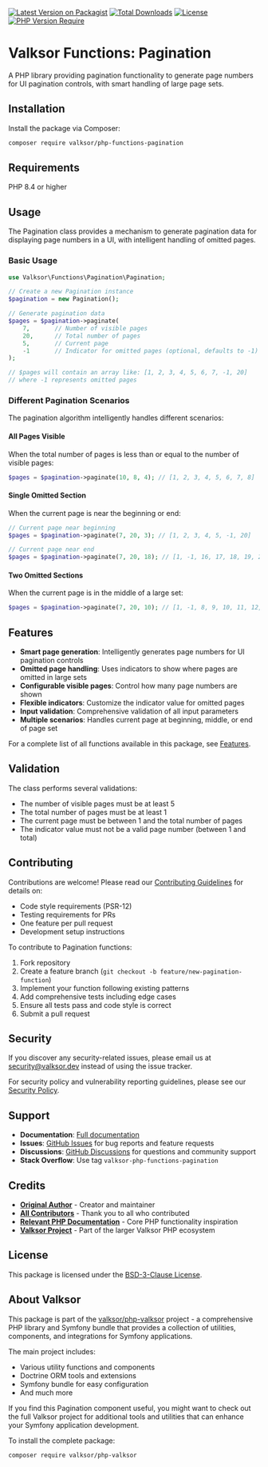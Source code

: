 [![Latest Version on Packagist](https://img.shields.io/packagist/v/valksor/php-functions-pagination.svg)](https://packagist.org/packages/valksor/php-functions-pagination)
[![Total Downloads](https://img.shields.io/packagist/dt/valksor/php-functions-pagination.svg)](https://packagist.org/packages/valksor/php-functions-pagination)
[![License](https://img.shields.io/packagist/l/valksor/php-functions-pagination.svg)](LICENSE)
[![PHP Version Require](https://img.shields.io/packagist/require-v/valksor/php-functions-pagination/php)](https://packagist.org/packages/valksor/php-functions-pagination)

# Valksor Functions: Pagination

A PHP library providing pagination functionality to generate page numbers for UI pagination controls, with smart handling of large page sets.

## Installation

Install the package via Composer:

```bash
composer require valksor/php-functions-pagination
```

## Requirements

PHP 8.4 or higher

## Usage

The Pagination class provides a mechanism to generate pagination data for displaying page numbers in a UI, with intelligent handling of omitted pages.

### Basic Usage

```php
use Valksor\Functions\Pagination\Pagination;

// Create a new Pagination instance
$pagination = new Pagination();

// Generate pagination data
$pages = $pagination->paginate(
    7,       // Number of visible pages
    20,      // Total number of pages
    5,       // Current page
    -1       // Indicator for omitted pages (optional, defaults to -1)
);

// $pages will contain an array like: [1, 2, 3, 4, 5, 6, 7, -1, 20]
// where -1 represents omitted pages
```

### Different Pagination Scenarios

The pagination algorithm intelligently handles different scenarios:

#### All Pages Visible

When the total number of pages is less than or equal to the number of visible pages:

```php
$pages = $pagination->paginate(10, 8, 4); // [1, 2, 3, 4, 5, 6, 7, 8]
```

#### Single Omitted Section

When the current page is near the beginning or end:

```php
// Current page near beginning
$pages = $pagination->paginate(7, 20, 3); // [1, 2, 3, 4, 5, -1, 20]

// Current page near end
$pages = $pagination->paginate(7, 20, 18); // [1, -1, 16, 17, 18, 19, 20]
```

#### Two Omitted Sections

When the current page is in the middle of a large set:

```php
$pages = $pagination->paginate(7, 20, 10); // [1, -1, 8, 9, 10, 11, 12, -1, 20]
```

## Features

- **Smart page generation**: Intelligently generates page numbers for UI pagination controls
- **Omitted page handling**: Uses indicators to show where pages are omitted in large sets
- **Configurable visible pages**: Control how many page numbers are shown
- **Flexible indicators**: Customize the indicator value for omitted pages
- **Input validation**: Comprehensive validation of all input parameters
- **Multiple scenarios**: Handles current page at beginning, middle, or end of page set

For a complete list of all functions available in this package, see [Features](docs/features.md).

## Validation

The class performs several validations:
- The number of visible pages must be at least 5
- The total number of pages must be at least 1
- The current page must be between 1 and the total number of pages
- The indicator value must not be a valid page number (between 1 and total)


## Contributing

Contributions are welcome! Please read our [Contributing Guidelines](CONTRIBUTING.md) for details on:

- Code style requirements (PSR-12)
- Testing requirements for PRs
- One feature per pull request
- Development setup instructions

To contribute to Pagination functions:

1. Fork repository
2. Create a feature branch (`git checkout -b feature/new-pagination-function`)
3. Implement your function following existing patterns
4. Add comprehensive tests including edge cases
5. Ensure all tests pass and code style is correct
6. Submit a pull request

## Security

If you discover any security-related issues, please email us at security@valksor.dev instead of using the issue tracker.

For security policy and vulnerability reporting guidelines, please see our [Security Policy](SECURITY.md).

## Support

- **Documentation**: [Full documentation](https://github.com/valksor/php-valksor)
- **Issues**: [GitHub Issues](https://github.com/valksor/php-valksor/issues) for bug reports and feature requests
- **Discussions**: [GitHub Discussions](https://github.com/valksor/php-valksor/discussions) for questions and community support
- **Stack Overflow**: Use tag `valksor-php-functions-pagination`

## Credits

- **[Original Author](https://github.com/valksor)** - Creator and maintainer
- **[All Contributors](https://github.com/valksor/php-valksor/graphs/contributors)** - Thank you to all who contributed
- **[Relevant PHP Documentation](https://www.php.net/manual/en/)** - Core PHP functionality inspiration
- **[Valksor Project](https://github.com/valksor)** - Part of the larger Valksor PHP ecosystem

## License

This package is licensed under the [BSD-3-Clause License](LICENSE).

## About Valksor

This package is part of the [valksor/php-valksor](https://github.com/valksor/php-valksor) project - a comprehensive PHP library and Symfony bundle that provides a collection of utilities, components, and integrations for Symfony applications.

The main project includes:
- Various utility functions and components
- Doctrine ORM tools and extensions
- Symfony bundle for easy configuration
- And much more

If you find this Pagination component useful, you might want to check out the full Valksor project for additional tools and utilities that can enhance your Symfony application development.

To install the complete package:

```bash
composer require valksor/php-valksor
```
